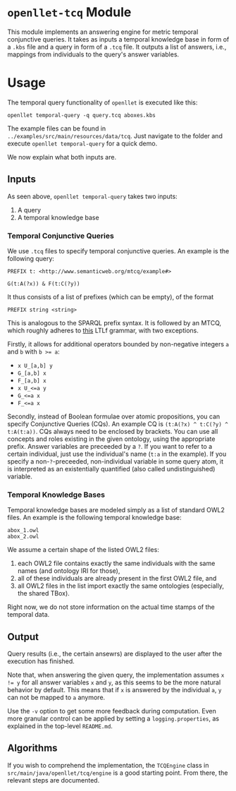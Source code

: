 # `openllet-tcq` Module

This module implements an answering engine for metric temporal conjunctive queries.
It takes as inputs a temporal knowledge base in form of a `.kbs` file and a query in form of a `.tcq` file.
It outputs a list of answers, i.e., mappings from individuals to the query's answer variables.

# Usage

The temporal query functionality of `openllet` is executed like this:

`openllet temporal-query -q query.tcq aboxes.kbs`

The example files can be found in `../examples/src/main/resources/data/tcq`.
Just navigate to the folder and execute `openllet temporal-query` for a quick demo.

We now explain what both inputs are.

## Inputs

As seen above, `openllet temporal-query` takes two inputs:

1. A query
2. A temporal knowledge base

### Temporal Conjunctive Queries

We use `.tcq` files to specify temporal conjunctive queries.
An example is the following query:

```
PREFIX t: <http://www.semanticweb.org/mtcq/example#>

G(t:A(?x)) & F(t:C(?y))
```

It thus consists of a list of prefixes (which can be empty), of the format

`PREFIX string <string>`

This is analogous to the SPARQL prefix syntax.
It is followed by an MTCQ, which roughly adheres to [this](https://github.com/marcofavorito/tl-grammars/blob/main/content/04.ltlf.md) LTLf grammar, with two exceptions.

Firstly, it allows for additional operators bounded by non-negative integers `a` and `b` with `b >= a`:

- `x U_[a,b] y`
- `G_[a,b] x`
- `F_[a,b] x`
- `x U_<=a y`
- `G_<=a x`
- `F_<=a x`

Secondly, instead of Boolean formulae over atomic propositions, you can specify Conjunctive Queries (CQs).
An example CQ is `(t:A(?x) ^ t:C(?y) ^ t:A(t:a))`.
CQs always need to be enclosed by brackets.
You can use all concepts and roles existing in the given ontology, using the appropriate prefix.
Answer variables are preceeded by a `?`.
If you want to refer to a certain individual, just use the individual's name (`t:a` in the example).
If you specify a non-`?`-preceeded, non-individual variable in some query atom, 
it is interpreted as an existentially quantified (also called undistinguished) variable.

### Temporal Knowledge Bases

Temporal knowledge bases are modeled simply as a list of standard OWL2 files.
An example is the following temporal knowledge base:

```
abox_1.owl
abox_2.owl
```

We assume a certain shape of the listed OWL2 files:

1. each OWL2 file contains exactly the same individuals with the same names (and ontology IRI for those),
2. all of these individuals are already present in the first OWL2 file, and
3. all OWL2 files in the list import exactly the same ontologies (especially, the shared TBox).

Right now, we do not store information on the actual time stamps of the temporal data.

## Output

Query results (i.e., the certain ansewrs) are displayed to the user after the execution has finished.

Note that, when answering the given query, the implementation assumes `x != y` for all answer variables `x` and `y`, as this seems to be the more natural behavior by default.
This means that if `x` is answered by the individual `a`, `y` can not be mapped to `a` anymore.

Use the `-v` option to get some more feedback during computation.
Even more granular control can be applied by setting a `logging.properties`, as explained in the top-level `README.md`.

## Algorithms

If you wish to comprehend the implementation, the `TCQEngine` class in `src/main/java/openllet/tcq/engine` is a good starting point.
From there, the relevant steps are documented.